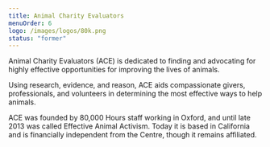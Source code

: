 ```yaml
---
title: Animal Charity Evaluators
menuOrder: 6
logo: /images/logos/80k.png
status: "former"
---
```

Animal Charity Evaluators (ACE) is dedicated to finding and advocating for highly effective opportunities for improving the lives of animals.

Using research, evidence, and reason, ACE aids compassionate givers, professionals, and volunteers in determining the most effective ways to help animals. 

ACE was founded by 80,000 Hours staff working in Oxford, and until late 2013 was called Effective Animal Activism. Today it is based in California and is financially independent from the Centre, though it remains affiliated.